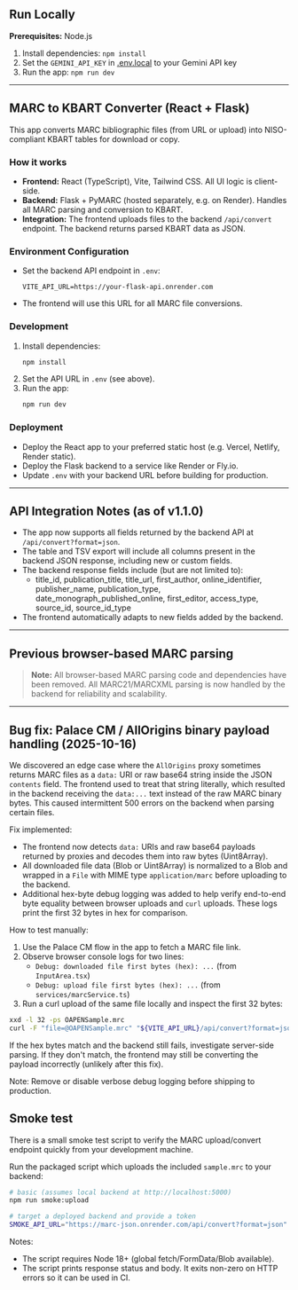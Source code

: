 ## Run Locally

**Prerequisites:**  Node.js


1. Install dependencies:
   `npm install`
2. Set the `GEMINI_API_KEY` in [.env.local](.env.local) to your Gemini API key
3. Run the app:
   `npm run dev`

---

## MARC to KBART Converter (React + Flask)

This app converts MARC bibliographic files (from URL or upload) into NISO-compliant KBART tables for download or copy.

### How it works
- **Frontend:** React (TypeScript), Vite, Tailwind CSS. All UI logic is client-side.
- **Backend:** Flask + PyMARC (hosted separately, e.g. on Render). Handles all MARC parsing and conversion to KBART.
- **Integration:** The frontend uploads files to the backend `/api/convert` endpoint. The backend returns parsed KBART data as JSON.

### Environment Configuration
- Set the backend API endpoint in `.env`:
  ```
  VITE_API_URL=https://your-flask-api.onrender.com
  ```
- The frontend will use this URL for all MARC file conversions.

### Development
1. Install dependencies:
   ```sh
   npm install
   ```
2. Set the API URL in `.env` (see above).
3. Run the app:
   ```sh
   npm run dev
   ```

### Deployment
- Deploy the React app to your preferred static host (e.g. Vercel, Netlify, Render static).
- Deploy the Flask backend to a service like Render or Fly.io.
- Update `.env` with your backend URL before building for production.

---

## API Integration Notes (as of v1.1.0)

- The app now supports all fields returned by the backend API at `/api/convert?format=json`.
- The table and TSV export will include all columns present in the backend JSON response, including new or custom fields.
- The backend response fields include (but are not limited to):
  - title_id, publication_title, title_url, first_author, online_identifier, publisher_name, publication_type, date_monograph_published_online, first_editor, access_type, source_id, source_id_type
- The frontend automatically adapts to new fields added by the backend.

---

## Previous browser-based MARC parsing

> **Note:** All browser-based MARC parsing code and dependencies have been removed. All MARC21/MARCXML parsing is now handled by the backend for reliability and scalability.

---

## Bug fix: Palace CM / AllOrigins binary payload handling (2025-10-16)

We discovered an edge case where the `AllOrigins` proxy sometimes returns MARC files as a `data:` URI or raw base64 string inside the JSON `contents` field. The frontend used to treat that string literally, which resulted in the backend receiving the `data:...` text instead of the raw MARC binary bytes. This caused intermittent 500 errors on the backend when parsing certain files.

Fix implemented:
- The frontend now detects `data:` URIs and raw base64 payloads returned by proxies and decodes them into raw bytes (Uint8Array).
- All downloaded file data (Blob or Uint8Array) is normalized to a Blob and wrapped in a `File` with MIME type `application/marc` before uploading to the backend.
- Additional hex-byte debug logging was added to help verify end-to-end byte equality between browser uploads and `curl` uploads. These logs print the first 32 bytes in hex for comparison.

How to test manually:
1. Use the Palace CM flow in the app to fetch a MARC file link.
2. Observe browser console logs for two lines:
   - `Debug: downloaded file first bytes (hex): ...` (from `InputArea.tsx`)
   - `Debug: upload file first bytes (hex): ...` (from `services/marcService.ts`)
3. Run a curl upload of the same file locally and inspect the first 32 bytes:

```sh
xxd -l 32 -ps OAPENSample.mrc
curl -F "file=@OAPENSample.mrc" "${VITE_API_URL}/api/convert?format=json" -H "Authorization: Bearer <token>"
```

If the hex bytes match and the backend still fails, investigate server-side parsing. If they don't match, the frontend may still be converting the payload incorrectly (unlikely after this fix).

Note: Remove or disable verbose debug logging before shipping to production.


## Smoke test

There is a small smoke test script to verify the MARC upload/convert endpoint quickly from your development machine.

Run the packaged script which uploads the included `sample.mrc` to your backend:

```bash
# basic (assumes local backend at http://localhost:5000)
npm run smoke:upload

# target a deployed backend and provide a token
SMOKE_API_URL="https://marc-json.onrender.com/api/convert?format=json" VITE_API_TOKEN="<token>" npm run smoke:upload
```

Notes:
- The script requires Node 18+ (global fetch/FormData/Blob available).
- The script prints response status and body. It exits non-zero on HTTP errors so it can be used in CI.

